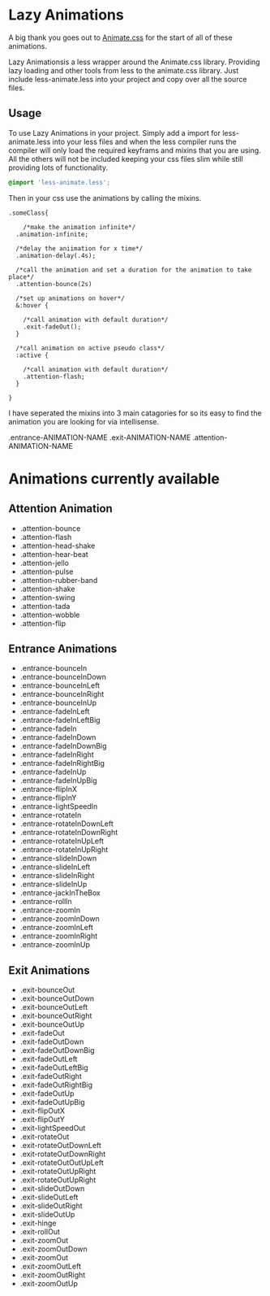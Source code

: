 # Lazy Animations
A big thank you goes out to [Animate.css](https://github.com/daneden/animate.css "Animate.css Github") for the start of all of these animations. 


Lazy Animationsis a less wrapper around the Animate.css library. Providing lazy loading and other tools from less to the animate.css library. Just include less-animate.less into your project and copy over all the source files.

## Usage

To use Lazy Animations in your project. Simply add a import for less-animate.less into your less files and when the less compiler runs the compiler will only load the required keyframs and mixins that you are using. All the others will not be included keeping your css files slim while still providing lots of functionality. 

```css  
@import 'less-animate.less';
```

Then in your css use the animations by calling the mixins. 

```$less
.someClass{

    /*make the animation infinite*/
  .animation-infinite;
  
  /*delay the aniimation for x time*/
  .animation-delay(.4s);
  
  /*call the animation and set a duration for the animation to take place*/
  .attention-bounce(2s)
  
  /*set up animations on hover*/
  &:hover {
  
    /*call animation with default duration*/
    .exit-fadeOut();
  }
  
  /*call animation on active pseudo class*/
  :active {
  
    /*call animation with default duration*/
    .attention-flash;
  }
  
}
```
I have seperated the mixins into 3 main catagories for so its easy to find the animation you are looking for via intellisense. 

.entrance-ANIMATION-NAME 
.exit-ANIMATION-NAME
.attention-ANIMATION-NAME

# Animations currently available

## Attention Animation 
* .attention-bounce
* .attention-flash
* .attention-head-shake
* .attention-hear-beat
* .attention-jello
* .attention-pulse
* .attention-rubber-band
* .attention-shake
* .attention-swing
* .attention-tada
* .attention-wobble
* .attention-flip

## Entrance Animations
* .entrance-bounceIn
* .entrance-bounceInDown
* .entrance-bounceInLeft
* .entrance-bounceInRight
* .entrance-bounceInUp
* .entrance-fadeInLeft
* .entrance-fadeInLeftBig
* .entrance-fadeIn
* .entrance-fadeInDown
* .entrance-fadeInDownBig
* .entrance-fadeInRight
* .entrance-fadeInRightBig
* .entrance-fadeInUp
* .entrance-fadeInUpBig
* .entrance-flipInX
* .entrance-flipInY
* .entrance-lightSpeedIn
* .entrance-rotateIn
* .entrance-rotateInDownLeft
* .entrance-rotateInDownRight
* .entrance-rotateInUpLeft
* .entrance-rotateInUpRight
* .entrance-slideInDown
* .entrance-slideInLeft
* .entrance-slideInRight
* .entrance-slideInUp
* .entrance-jackInTheBox
* .entrance-rollIn
* .entrance-zoomIn
* .entrance-zoomInDown
* .entrance-zoomInLeft
* .entrance-zoomInRight
* .entrance-zoomInUp


## Exit Animations
* .exit-bounceOut
* .exit-bounceOutDown
* .exit-bounceOutLeft
* .exit-bounceOutRight
* .exit-bounceOutUp
* .exit-fadeOut
* .exit-fadeOutDown
* .exit-fadeOutDownBig
* .exit-fadeOutLeft
* .exit-fadeOutLeftBig
* .exit-fadeOutRight
* .exit-fadeOutRightBig
* .exit-fadeOutUp
* .exit-fadeOutUpBig
* .exit-flipOutX
* .exit-flipOutY
* .exit-lightSpeedOut
* .exit-rotateOut
* .exit-rotateOutDownLeft
* .exit-rotateOutDownRight
* .exit-rotateOutOutUpLeft
* .exit-rotateOutUpRight
* .exit-rotateOutUpRight
* .exit-slideOutDown
* .exit-slideOutLeft
* .exit-slideOutRight
* .exit-slideOutUp
* .exit-hinge
* .exit-rollOut
* .exit-zoomOut
* .exit-zoomOutDown
* .exit-zoomOut
* .exit-zoomOutLeft
* .exit-zoomOutRight
* .exit-zoomOutUp


